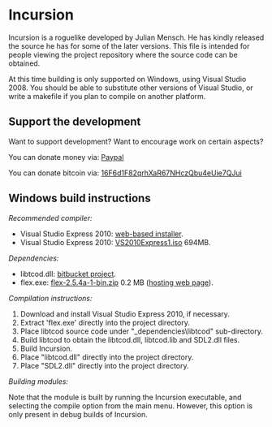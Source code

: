 Incursion
=========

Incursion is a roguelike developed by Julian Mensch.  He has kindly released the source he has for some of the later versions.  This file is intended for people viewing the project repository where the source code can be obtained.

At this time building is only supported on Windows, using Visual Studio 2008.  You should be able to substitute other versions of Visual Studio, or write a makefile if you plan to compile on another platform.

Support the development
-----------------------

Want to support development?  Want to encourage work on certain aspects?

You can donate money via: [Paypal](http://disinterest.org/donate.html)

You can donate bitcoin via: [16F6d1F82qrhXaR67NHczQbu4eUie7QJui](https://blockchain.info/address/16F6d1F82qrhXaR67NHczQbu4eUie7QJui)

Windows build instructions
--------------------------

*Recommended compiler:*

  * Visual Studio Express 2010: [web-based installer](http://www.visualstudio.com/en-us/downloads#d-2010-express).
  * Visual Studio Express 2010: [VS2010Express1.iso](http://download.microsoft.com/download/1/E/5/1E5F1C0A-0D5B-426A-A603-1798B951DDAE/VS2010Express1.iso) 694MB.

*Dependencies:*

  * libtcod.dll: [bitbucket project](https://bitbucket.org/jice/libtcod).
  * flex.exe: [flex-2.5.4a-1-bin.zip](http://gnuwin32.sourceforge.net/downlinks/flex-bin-zip.php) 0.2 MB ([hosting web page](http://gnuwin32.sourceforge.net/packages/flex.htm)).

*Compilation instructions:*

  1. Download and install Visual Studio Express 2010, if necessary.
  2. Extract 'flex.exe' directly into the project directory.
  3. Place libtcod source code under "_dependencies\libtcod" sub-directory.
  4. Build libtcod to obtain the libtcod.dll, libtcod.lib and SDL2.dll files.
  4. Build Incursion.
  4. Place "libtcod.dll" directly into the project directory.
  4. Place "SDL2.dll" directly into the project directory.

*Building modules:*

Note that the module is built by running the Incursion executable, and selecting the compile option from the main menu.  However, this option is only present in debug builds of Incursion.
